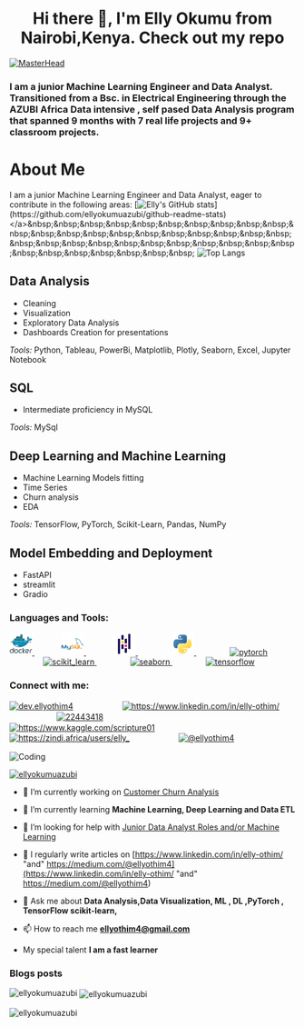 <h1 align="center">Hi there 👋, I'm Elly Okumu from Nairobi,Kenya.
Check out my repo </h1>

[![MasterHead](https://blog.imarticus.org/wp-content/uploads/2019/05/daonline.gif)](https://rishavchanda.io)

<h3 align="left"> I am a junior Machine Learning Engineer and Data Analyst. Transitioned from a Bsc. in Electrical Engineering through the AZUBI Africa Data intensive , self pased Data Analysis program that spanned 9 months with 7 real life projects and 9+ classroom projects.  </h3>

# **About Me**

I am a junior Machine Learning Engineer and Data Analyst, eager to contribute in the following areas:
[![Elly's GitHub stats](https://github-readme-stats.vercel.app/api?username=ellyokumuazubi&show_icons=true&show_icons=true&theme=radical&hide=starts,contribs,prs,issues,)](https://github.com/ellyokumuazubi/github-readme-stats)
</a>&nbsp;&nbsp;&nbsp;&nbsp;&nbsp;&nbsp;&nbsp;&nbsp;&nbsp;&nbsp;&nbsp;&nbsp;&nbsp;&nbsp;&nbsp;&nbsp;&nbsp;&nbsp;&nbsp;&nbsp;&nbsp;&nbsp;&nbsp;&nbsp;&nbsp;&nbsp;&nbsp;&nbsp;&nbsp;&nbsp;&nbsp;&nbsp;&nbsp;&nbsp;&nbsp;&nbsp;&nbsp;&nbsp;&nbsp;
![Top Langs](https://github-readme-stats.vercel.app/api/top-langs/?username=ellyokumuazubi&hide_progress=true)
## Data Analysis

- Cleaning
- Visualization
- Exploratory Data Analysis
- Dashboards Creation for presentations

*Tools:* Python, Tableau, PowerBi, Matplotlib, Plotly, Seaborn, Excel, Jupyter Notebook

## SQL

- Intermediate proficiency in MySQL

*Tools:* MySql 

## Deep Learning and Machine Learning

- Machine Learning Models fitting
- Time Series
- Churn analysis
- EDA

*Tools:* TensorFlow, PyTorch, Scikit-Learn, Pandas, NumPy

## Model Embedding and Deployment 

- FastAPI
- streamlit
- Gradio 

<h3 align="left">Languages and Tools:</h3>
<p align="left">
  <a href="https://www.docker.com/" target="_blank" rel="noreferrer">
    <img src="https://raw.githubusercontent.com/devicons/devicon/master/icons/docker/docker-original-wordmark.svg" alt="docker" width="40" height="40"/>
  </a>&nbsp;&nbsp;&nbsp;&nbsp;&nbsp;&nbsp;&nbsp;&nbsp;&nbsp;&nbsp;&nbsp;
  <a href="https://www.mysql.com/" target="_blank" rel="noreferrer">
    <img src="https://raw.githubusercontent.com/devicons/devicon/master/icons/mysql/mysql-original-wordmark.svg" alt="mysql" width="40" height="40"/>
  </a>&nbsp;&nbsp;&nbsp;&nbsp;&nbsp;&nbsp;&nbsp;&nbsp;&nbsp;&nbsp;&nbsp;
  <a href="https://pandas.pydata.org/" target="_blank" rel="noreferrer">
    <img src="https://raw.githubusercontent.com/devicons/devicon/2ae2a900d2f041da66e950e4d48052658d850630/icons/pandas/pandas-original.svg" alt="pandas" width="40" height="40"/>
  </a>&nbsp;&nbsp;&nbsp;&nbsp;&nbsp;&nbsp;&nbsp;&nbsp;&nbsp;&nbsp;&nbsp;&nbsp;&nbsp;&nbsp;
  <a href="https://www.python.org" target="_blank" rel="noreferrer">
    <img src="https://raw.githubusercontent.com/devicons/devicon/master/icons/python/python-original.svg" alt="python" width="40" height="40"/>
  </a>&nbsp;&nbsp;&nbsp;&nbsp;&nbsp;&nbsp;&nbsp;&nbsp;&nbsp;&nbsp;&nbsp;&nbsp;&nbsp;&nbsp;
  <a href="https://pytorch.org/" target="_blank" rel="noreferrer">
    <img src="https://www.vectorlogo.zone/logos/pytorch/pytorch-icon.svg" alt="pytorch" width="40" height="40"/>
  </a>&nbsp;&nbsp;&nbsp;&nbsp;&nbsp;&nbsp;&nbsp;&nbsp;&nbsp;&nbsp;&nbsp;&nbsp;&nbsp;&nbsp;
  <a href="https://scikit-learn.org/" target="_blank" rel="noreferrer">
    <img src="https://upload.wikimedia.org/wikipedia/commons/0/05/Scikit_learn_logo_small.svg" alt="scikit_learn" width="40" height="40"/>
  </a>&nbsp;&nbsp;&nbsp;&nbsp;&nbsp;&nbsp;&nbsp;&nbsp;&nbsp;&nbsp;&nbsp;&nbsp;&nbsp;&nbsp;
  <a href="https://seaborn.pydata.org/" target="_blank" rel="noreferrer">
    <img src="https://seaborn.pydata.org/_images/logo-mark-lightbg.svg" alt="seaborn" width="40" height="40"/>
  </a>&nbsp;&nbsp;&nbsp;&nbsp;&nbsp;&nbsp;&nbsp;&nbsp;&nbsp;&nbsp;&nbsp;&nbsp;&nbsp;&nbsp;
  <a href="https://www.tensorflow.org" target="_blank" rel="noreferrer">
    <img src="https://www.vectorlogo.zone/logos/tensorflow/tensorflow-icon.svg" alt="tensorflow" width="40" height="40"/>
  </a>
</p>


<h3 align="left">Connect with me:</h3>
<p align="left">
<a href="https://dev.to/dev.ellyothim4" target="blank"><img align="center" src="https://raw.githubusercontent.com/rahuldkjain/github-profile-readme-generator/master/src/images/icons/Social/devto.svg" alt="dev.ellyothim4" height="30" width="40" /></a>
</a>&nbsp;&nbsp;&nbsp;&nbsp;&nbsp;&nbsp;&nbsp;&nbsp;&nbsp;&nbsp;&nbsp;&nbsp;&nbsp;&nbsp;&nbsp;&nbsp;&nbsp;&nbsp;&nbsp;&nbsp;
<a href="https://linkedin.com/in/https://www.linkedin.com/in/elly-othim/" target="blank"><img align="center" src="https://raw.githubusercontent.com/rahuldkjain/github-profile-readme-generator/master/src/images/icons/Social/linked-in-alt.svg" alt="https://www.linkedin.com/in/elly-othim/" height="30" width="40" /></a>
</a>&nbsp;&nbsp;&nbsp;&nbsp;&nbsp;&nbsp;&nbsp;&nbsp;&nbsp;&nbsp;&nbsp;&nbsp;&nbsp;&nbsp;&nbsp;&nbsp;&nbsp;&nbsp;&nbsp;&nbsp;
<a href="https://stackoverflow.com/users/22443418" target="blank"><img align="center" src="https://raw.githubusercontent.com/rahuldkjain/github-profile-readme-generator/master/src/images/icons/Social/stack-overflow.svg" alt="22443418" height="30" width="40" /></a>
</a>&nbsp;&nbsp;&nbsp;&nbsp;&nbsp;&nbsp;&nbsp;&nbsp;&nbsp;&nbsp;&nbsp;&nbsp;&nbsp;&nbsp;&nbsp;&nbsp;&nbsp;&nbsp;&nbsp;&nbsp;
<a href="https://kaggle.com/https://www.kaggle.com/scripture01" target="blank"><img align="center" src="https://raw.githubusercontent.com/rahuldkjain/github-profile-readme-generator/master/src/images/icons/Social/kaggle.svg" alt="https://www.kaggle.com/scripture01" height="30" width="40" /></a>
</a>&nbsp;&nbsp;&nbsp;&nbsp;&nbsp;&nbsp;&nbsp;&nbsp;&nbsp;&nbsp;&nbsp;&nbsp;&nbsp;&nbsp;&nbsp;&nbsp;&nbsp;&nbsp;&nbsp;&nbsp;
<a href="https://fb.com/https://zindi.africa/users/elly_" target="blank"><img align="center" src="https://raw.githubusercontent.com/rahuldkjain/github-profile-readme-generator/master/src/images/icons/Social/facebook.svg" alt="https://zindi.africa/users/elly_" height="30" width="40" /></a>
</a>&nbsp;&nbsp;&nbsp;&nbsp;&nbsp;&nbsp;&nbsp;&nbsp;&nbsp;&nbsp;&nbsp;&nbsp;&nbsp;&nbsp;&nbsp;&nbsp;&nbsp;&nbsp;&nbsp;&nbsp;
<a href="https://medium.com/@ellyothim4" target="blank"><img align="center" src="https://raw.githubusercontent.com/rahuldkjain/github-profile-readme-generator/master/src/images/icons/Social/medium.svg" alt="@ellyothim4" height="30" width="40" /></a>
</p>

<img align="center" alt="Coding" width="1400" height="350" src="https://thumbs.gfycat.com/AshamedWeightyDachshund-max-1mb.gif">

<p align="left"> <a href="https://github.com/ryo-ma/github-profile-trophy"><img src="https://github-profile-trophy.vercel.app/?username=ellyokumuazubi" alt="ellyokumuazubi" /></a> </p>

- 🔭 I’m currently working on [Customer Churn Analysis](https://github.com/EllyOkumuAzubi/ChurnAnalysis_CapstonePred.git)

- 🌱 I’m currently learning **Machine Learning, Deep Learning and Data ETL**

- 🤝 I’m looking for help with [Junior Data Analyst Roles and/or Machine Learning](https://www.linkedin.com/in/elly-othim/)

- 📝 I regularly write articles on [https://www.linkedin.com/in/elly-othim/ "and" https://medium.com/@ellyothim4](https://www.linkedin.com/in/elly-othim/ "and" https://medium.com/@ellyothim4)

- 💬 Ask me about **Data Analysis,Data Visualization, ML , DL ,PyTorch , TensorFlow scikit-learn,**

- 📫 How to reach me **ellyothim4@gmail.com**

- My special talent **I am a fast learner**

### Blogs posts
<!-- BLOG-POST-LIST:START -->
<!-- BLOG-POST-LIST:END -->


<p><img align="left" src="https://github-readme-stats.vercel.app/api/top-langs?username=ellyokumuazubi&show_icons=true&locale=en&layout=compact" alt="ellyokumuazubi" /></p>

<p>&nbsp;<img align="center" src="https://github-readme-stats.vercel.app/api?username=ellyokumuazubi&show_icons=true&locale=en" alt="ellyokumuazubi" /></p>


<p><img align="center" src="https://github-readme-streak-stats.herokuapp.com/?user=ellyokumuazubi&" alt="ellyokumuazubi" /></p>
